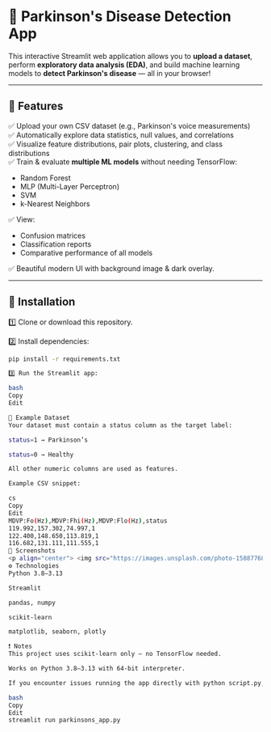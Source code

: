 # 🧠 Parkinson's Disease Detection App

This interactive Streamlit web application allows you to **upload a dataset**, perform **exploratory data analysis (EDA)**, and build machine learning models to **detect Parkinson's disease** — all in your browser!

---

## 📌 Features

✅ Upload your own CSV dataset (e.g., Parkinson's voice measurements)  
✅ Automatically explore data statistics, null values, and correlations  
✅ Visualize feature distributions, pair plots, clustering, and class distributions  
✅ Train & evaluate **multiple ML models** without needing TensorFlow:
- Random Forest
- MLP (Multi-Layer Perceptron)
- SVM
- k-Nearest Neighbors

✅ View:
- Confusion matrices
- Classification reports
- Comparative performance of all models

✅ Beautiful modern UI with background image & dark overlay.

---

## 🚀 Installation

1️⃣ Clone or download this repository.

2️⃣ Install dependencies:
```bash
pip install -r requirements.txt

3️⃣ Run the Streamlit app:

bash
Copy
Edit

📂 Example Dataset
Your dataset must contain a status column as the target label:

status=1 → Parkinson’s

status=0 → Healthy

All other numeric columns are used as features.

Example CSV snippet:

cs
Copy
Edit
MDVP:Fo(Hz),MDVP:Fhi(Hz),MDVP:Flo(Hz),status
119.992,157.302,74.997,1
122.400,148.650,113.819,1
116.682,131.111,111.555,1
🎨 Screenshots
<p align="center"> <img src="https://images.unsplash.com/photo-1588776814546-ec7e194e3217" alt="Background" width="400"/> </p>
⚙️ Technologies
Python 3.8–3.13

Streamlit

pandas, numpy

scikit-learn

matplotlib, seaborn, plotly

❗ Notes
This project uses scikit-learn only — no TensorFlow needed.

Works on Python 3.8–3.13 with 64-bit interpreter.

If you encounter issues running the app directly with python script.py, always launch Streamlit apps with:

bash
Copy
Edit
streamlit run parkinsons_app.py


